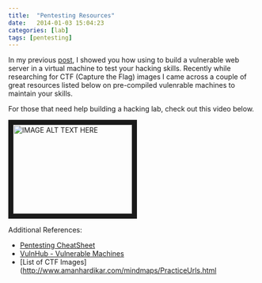 ```yaml
---
title:  "Pentesting Resources"
date:   2014-01-03 15:04:23
categories: [lab]
tags: [pentesting]
---
```

In my previous [post](https://ashbyca.github.io/2013/webgoat-lab/), I showed you how using to build a vulnerable web server in a virtual machine to test your hacking skills.  Recently while researching for CTF (Capture the Flag) images I came across a couple of great resources listed below on pre-compiled vulenrable machines to maintain your skills.

For those that need help building a hacking lab, check out this video below.<br>

<a href="http://www.youtube.com/watch?feature=player_embedded&v=uKqqatLvdco
" target="_blank"><img src="http://img.youtube.com/vi/uKqqatLvdco/0.jpg" 
alt="IMAGE ALT TEXT HERE" width="240" height="180" border="10" /></a><br>


Additional References:
* [Pentesting CheatSheet](https://highon.coffee/blog/penetration-testing-tools-cheat-sheet)
* [VulnHub - Vulnerable Machines](https://www.vulnhub.com/resources/)
* [List of CTF Images](http://www.amanhardikar.com/mindmaps/PracticeUrls.html

